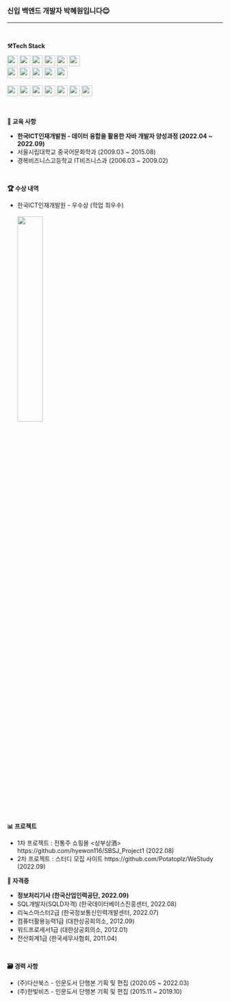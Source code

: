 <h3><p>
 신입 백엔드 개발자 박혜원입니다😊
</p></h3> <hr>
<br>

<p>
    <Strong>⚒️Tech Stack </Strong><br>
</p>

<p display="inline-block">
    <img src="https://img.shields.io/badge/JAVA-007396?style=for-the-badge&logo=java&logoColor=white" height="25px;"> 
    <img src="https://img.shields.io/badge/Spring-6DB33F?style=for-the-badge&logo=Spring&logoColor=white" height="25px;">
    <img src="https://img.shields.io/badge/SpringBoot-6DB33F?style=for-the-badge&logo=SpringBoot&logoColor=white" height="25px;">
    <img src="https://img.shields.io/badge/mysql-4479A1?style=for-the-badge&logo=mysql&logoColor=white" height="25px;">
    <img src="https://img.shields.io/badge/oracle-F80000?style=for-the-badge&logo=Oracle&logoColor=white" height="25px;">
    <img src="https://img.shields.io/badge/MyBatis-343434?style=for-the-badge&logo&logoColor=white" height="25px;"><br>
    <img src="https://img.shields.io/badge/JSP-4B4B77?style=for-the-badge&logo&logoColor=white" height="25px;">
    <img src="https://img.shields.io/badge/Servlet-FF7800?style=for-the-badge&logo=Stripe&logoColor=white" height="25px;">
    <img src="https://img.shields.io/badge/RestAPI-36B6E5?style=for-the-badge&logo&logoColor=white" height="25px;">
    <img src="https://img.shields.io/badge/Maven-C71A36?style=for-the-badge&logo=Apache Maven&logoColor=white" height="25px;">
    <img src="https://img.shields.io/badge/tomcat-F8DC75?style=for-the-badge&logo=Apache Tomcat&logoColor=black" height="25px;">
</p>

<p display="inline-block">
  <img src="https://img.shields.io/badge/javascript-F7DF1E?style=for-the-badge&logo=javascript&logoColor=black" height="25px;">
  <img src="https://img.shields.io/badge/css-1572B6?style=for-the-badge&logo=css3&logoColor=white" height="25px;">
  <img src="https://img.shields.io/badge/html5-E34F26?style=for-the-badge&logo=html5&logoColor=white" height="25px;">
  <img src="https://img.shields.io/badge/jquery-0769AD?style=for-the-badge&logo=jQuery&logoColor=white" height="25px;">
  <img src="https://img.shields.io/badge/bootstrap-7952B3?style=for-the-badge&logo=Bootstrap&logoColor=white" height="25px;">
  <img src="https://img.shields.io/badge/json-000000?style=for-the-badge&logo=JSON&logoColor=white" height="25px;">
  <img src="https://img.shields.io/badge/ajax-00A8E1?style=for-the-badge&logo=y&logoColor=white" height="25px;">
</p>

<br>
<p>
    <Strong>📗 교육 사항 </Strong><br>
</p>
<p display="inline-block">
 <ul>
  <li><b>한국ICT인재개발원 - 데이터 융합을 활용한 자바 개발자 양성과정 (2022.04 ~ 2022.09)</b></li>
  <li>서울시립대학교 중국어문화학과 (2009.03 ~ 2015.08)</li>
  <li>경복비즈니스고등학교 IT비즈니스과 (2006.03 ~ 2009.02)</li>
 </ul><br>
 <p>
   <Strong>🏆 수상 내역 </Strong><br>
 </p>
   <ul>
 <li>한국ICT인재개발원 - 우수상 (학업 최우수)</li><br>
   <img src = https://user-images.githubusercontent.com/90268447/193783914-657266e2-bcc5-4c79-804b-e4dc11cca41e.png width="35%"> </img>
</p>
   </ul>
<br>

<p>
    <Strong> 📊 프로젝트 </Strong><br>
</p>
 <ul>
  <li>1차 프로젝트 : 전통주 쇼핑몰 <상부상酒> https://github.com/hyewon116/SBSJ_Project1 (2022.08) </li>
  <li>2차 프로젝트 : 스터디 모집 사이트 <WeStudy> https://github.com/Potatoplz/WeStudy (2022.09) </li>
 </ul>

<p>
    <Strong>📝 자격증 </Strong><br>
</p>
<p display="inline-block">
 <ul>
  <li><b>정보처리기사 (한국산업인력공단, 2022.09)</b></li>
  <li>SQL개발자(SQLD자격) (한국데이터베이스진흥센터, 2022.08)</li>
  <li>리눅스마스터2급 (한국정보통신인력개발센터, 2022.07)</li>
  <li>컴퓨터활용능력1급 (대한상공회의소, 2012.09)</li>
  <li>워드프로세서1급 (대한상공회의소, 2012.01)</li>
  <li>전산회계1급 (한국세무사협회, 2011.04)</li>
 </ul>
</p>
<br>

<p>
    <Strong>🗃️ 경력 사항 </Strong><br>
</p>
<p display="inline-block">
 <ul>
  <li>(주)다산북스 - 인문도서 단행본 기획 및 편집 (2020.05 ~ 2022.03)</li>
  <li>(주)한빛비즈 - 인문도서 단행본 기획 및 편집 (2015.11 ~ 2019.10)</li>
 </ul>
</p>
<br>
